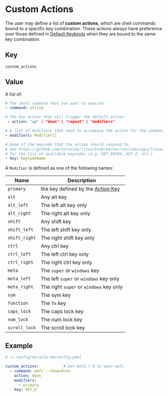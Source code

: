 # Custom Actions
The user may define a list of **custom actions**, which are shell commands
bound to a specific key combination. These actions always have preference
over those defined in [Default Keybinds](#default_keybinds.md) when they are
bound to the same key combination.

## Key
```
custom_actions
```

## Value
A list of: 

```yaml
# The shell command that you want to execute
- command: string

# The key action that will trigger the default action
 - action: "up" | "down" | "repeat" | "modifiers"

# A list of modifiers that need to accompany the action for the command to happen
- modifiers: Modifier[]

# Name of the keycode that the action should respond to.
# See https://github.com/torvalds/linux/blob/master/include/uapi/linux/input-event-codes.h
# for the list of available keycodes (e.g. KEY_ENTER, KEY_Z, etc.)
- key: KeyCodeName
```

A `Modifier` is defined as one of the following names:

| Name | Description |
| ---- | ----------- |
| `primary` | the key defined by the [Action Key](action_key.md) |
| `alt` | Any alt key |
| `alt_left` | The left alt key only |
| `alt_right` | The right alt key only |
| `shift` | Any shift key |
| `shift_left` | The left shift key only |
| `shift_right` | The right shift key only |
| `ctrl` | Any ctrl key |
| `ctrl_left` | The left ctrl key only |
| `ctrl_right` | The right ctrl key only |
| `meta` | The `super` or `windows` key |
| `meta_left` | The left `super` or `windows` key only |
| `meta_right` | The right `super` or `windows` key only |
| `sym` | The sym key |
| `function` | The `fn` key |
| `caps_lock` | The caps lock key |
| `num_lock` | The num lock key |
| `scroll_lock` | The scroll lock key |

## Example
```yaml
# ~/.config/miracle-wm/config.yaml

custom_actions:           # Set meta + D to open wofi
  - command: wofi --show=drun
    action: down
    modifiers:
      - primary
    key: KEY_D
```
